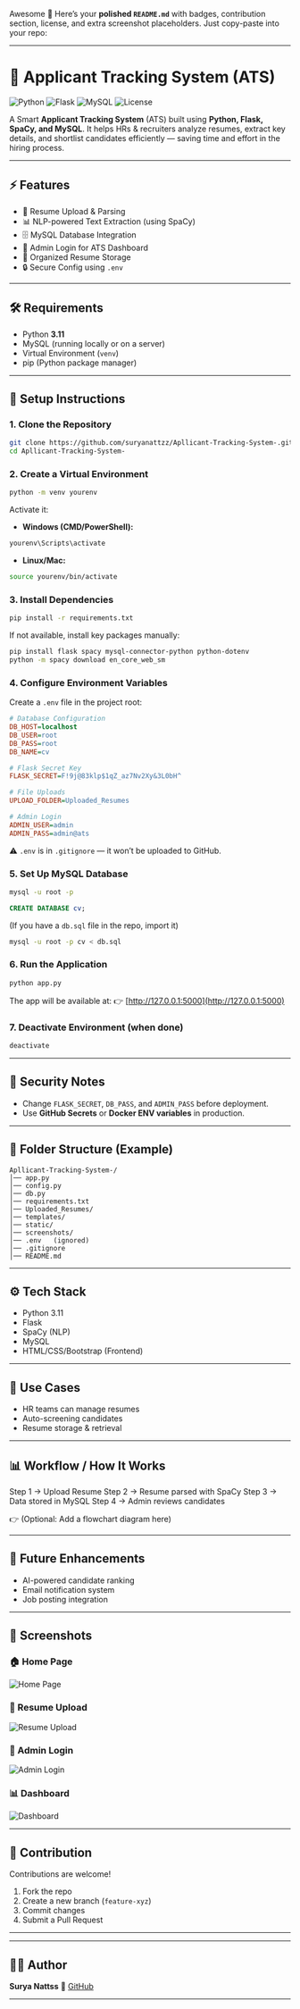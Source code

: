 Awesome 🚀 Here’s your **polished `README.md`** with badges, contribution section, license, and extra screenshot placeholders. Just copy-paste into your repo:

---

# 📌 Applicant Tracking System (ATS)

![Python](https://img.shields.io/badge/python-3.11-blue.svg)
![Flask](https://img.shields.io/badge/flask-2.3-green.svg)
![MySQL](https://img.shields.io/badge/mysql-database-orange.svg)
![License](https://img.shields.io/badge/license-MIT-green.svg)

A Smart **Applicant Tracking System** (ATS) built using **Python, Flask, SpaCy, and MySQL**.
It helps HRs & recruiters analyze resumes, extract key details, and shortlist candidates efficiently — saving time and effort in the hiring process.

---

## ⚡ Features

* 📝 Resume Upload & Parsing
* 📊 NLP-powered Text Extraction (using SpaCy)
* 🗄️ MySQL Database Integration
* 🔐 Admin Login for ATS Dashboard
* 📂 Organized Resume Storage
* 🔒 Secure Config using `.env`

---

## 🛠️ Requirements

* Python **3.11**
* MySQL (running locally or on a server)
* Virtual Environment (`venv`)
* pip (Python package manager)

---

## 🚀 Setup Instructions

### 1. Clone the Repository

```bash
git clone https://github.com/suryanattzz/Apllicant-Tracking-System-.git
cd Apllicant-Tracking-System-
```

### 2. Create a Virtual Environment

```bash
python -m venv yourenv
```

Activate it:

* **Windows (CMD/PowerShell):**

```bash
yourenv\Scripts\activate
```

* **Linux/Mac:**

```bash
source yourenv/bin/activate
```

### 3. Install Dependencies

```bash
pip install -r requirements.txt
```

If not available, install key packages manually:

```bash
pip install flask spacy mysql-connector-python python-dotenv
python -m spacy download en_core_web_sm
```

### 4. Configure Environment Variables

Create a `.env` file in the project root:

```ini
# Database Configuration
DB_HOST=localhost
DB_USER=root
DB_PASS=root
DB_NAME=cv

# Flask Secret Key
FLASK_SECRET=F!9j@83klp$1qZ_az7Nv2Xy&3L0bH^

# File Uploads
UPLOAD_FOLDER=Uploaded_Resumes

# Admin Login
ADMIN_USER=admin
ADMIN_PASS=admin@ats
```

⚠️ `.env` is in `.gitignore` — it won’t be uploaded to GitHub.

### 5. Set Up MySQL Database

```bash
mysql -u root -p
```

```sql
CREATE DATABASE cv;
```

(If you have a `db.sql` file in the repo, import it)

```bash
mysql -u root -p cv < db.sql
```

### 6. Run the Application

```bash
python app.py
```

The app will be available at:
👉 [http://127.0.0.1:5000](http://127.0.0.1:5000)

### 7. Deactivate Environment (when done)

```bash
deactivate
```

---

## 🔐 Security Notes

* Change `FLASK_SECRET`, `DB_PASS`, and `ADMIN_PASS` before deployment.
* Use **GitHub Secrets** or **Docker ENV variables** in production.

---

## 📌 Folder Structure (Example)

```
Apllicant-Tracking-System-/
│── app.py
│── config.py
│── db.py
│── requirements.txt
│── Uploaded_Resumes/
│── templates/
│── static/
│── screenshots/
│── .env   (ignored)
│── .gitignore
│── README.md
```

---

## ⚙️ Tech Stack

* Python 3.11
* Flask
* SpaCy (NLP)
* MySQL
* HTML/CSS/Bootstrap (Frontend)

---

## 🎯 Use Cases

* HR teams can manage resumes
* Auto-screening candidates
* Resume storage & retrieval

---

## 📊 Workflow / How It Works

Step 1 → Upload Resume
Step 2 → Resume parsed with SpaCy
Step 3 → Data stored in MySQL
Step 4 → Admin reviews candidates

👉 (Optional: Add a flowchart diagram here)

---

## 🚀 Future Enhancements

* AI-powered candidate ranking
* Email notification system
* Job posting integration

---

## 📸 Screenshots

### 🏠 Home Page

![Home Page](screenshots/home.png)

### 📂 Resume Upload

![Resume Upload](screenshots/results.png)

### 🔑 Admin Login

![Admin Login](screenshots/login.png)

### 📊 Dashboard

![Dashboard](screenshots/dashboard.png)

---

## 🤝 Contribution

Contributions are welcome!

1. Fork the repo
2. Create a new branch (`feature-xyz`)
3. Commit changes
4. Submit a Pull Request

---

---

## 👨‍💻 Author

**Surya Nattss**
🔗 [GitHub](https://github.com/suryanattzz)

---
